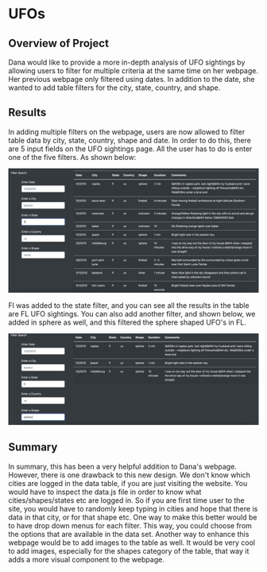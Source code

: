 # UFOs

## Overview of Project 
  Dana would like to provide a more in-depth analysis of UFO sightings by allowing users to filter for multiple criteria at the same time on her webpage.     Her previous webpage only filtered using dates. In addition to the date, she wanted to add table filters for the city, state, country, and shape. 

## Results
  In adding multiple filters on the webpage, users are now allowed to filter table data by city, state, country, shape and date. 
  In order to do this, there are 5 input fields on the UFO sightings page. All the user has to do is enter one of the five filters. As shown below:
  
  ![](flfilter.png)
  
  Fl was added to the state filter, and you can see all the results in the table are FL UFO sightings.
  You can also add another filter, and shown below, we added in sphere as well, and this filtered the sphere shaped UFO's in FL.
  
  ![](flspherefilter.png)
  
  
## Summary 
  In summary, this has been a very helpful addition to Dana's webpage. However, there is one drawback to this new design. We don't know which cities are logged in the data table, if you are just visiting the website. You would have to inspect the data.js file in order to know what cities/shapes/states etc are logged in. So if you are first time user to the site, you would have to randomly keep typing in cities and hope that there is data in that city, or for that shape etc. One way to make this better would be to have drop down menus for each filter. This way, you could choose from the options that are available in the data set. Another way to enhance this webpage would be to add images to the table as well. It would be very cool to add images, especially for the shapes category of the table, that way it adds a more visual component to the webpage.
